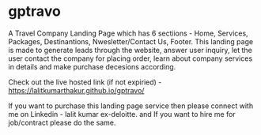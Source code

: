 # gptravo
A Travel Company Landing Page which has 6 sectiions - Home, Services, Packages, Destinantions, Nwesletter/Contact Us, Footer. This landing page is made to generate leads through the website, answer user inquiry, let the user contact the company for placing order, learn about company services in details and make purchase decesions according. 

Check out the live hosted link (if not expiried) - https://lalitkumarthakur.github.io/gptravo/

If you want to purchase this landing page service then please connect with me on Linkedin - lalit kumar ex-deloitte.
and If you want to hire me for job/contract please do the same.
